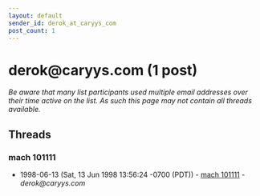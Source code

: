 ```yaml
---
layout: default
sender_id: derok_at_caryys_com
post_count: 1
---
```


# derok<span>@</span>caryys.com (1 post)

_Be aware that many list participants used multiple email addresses over their time active on the list. As such this page may not contain all threads available._

## Threads

### mach 101111
+ 1998-06-13 (Sat, 13 Jun 1998 13:56:24 -0700 (PDT)) - [mach 101111](/archive/1998/06/d38f313393439c358f44fb5174c6c91a93a5d045c2c7b4ac0387bba10b45cba8) - _derok@caryys.com_

